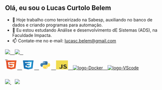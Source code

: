 ## Olá, eu sou o Lucas Curtolo Belem


- 🔭 Hoje trabalho como terceirizado na Sabesp, auxiliando no banco de dados e criando programas para automação.
- 🌱 Eu estou estudando Análise e desenvolvimento dE Sistemas (ADS), na Faculdade Impacta.
- 📫 Contate-me no e-mail: lucasc.belem@gmail.com


<div>
  <a href="https://https://github.com/lucascurtolo">
  <img height="180em" src="https://github-readme-stats.vercel.app/api?username=lucascurtolo&show_icons=true&theme=tokyonight&include_all_commits=true&count_private=true"/>
    &nbsp;&nbsp;
  <img height="180em" src="https://github-readme-stats.vercel.app/api/top-langs/?username=lucascurtolo&layout=compact&langs_count=16&theme=tokyonight"/>
    &nbsp;&nbsp;
</div>
 &nbsp;&nbsp;   
<div align="left">
  <img alt="logo-HTML" height="30" width="40" src="https://raw.githubusercontent.com/devicons/devicon/master/icons/html5/html5-original.svg">
  &nbsp;&nbsp;
  <img alt="logo-CSS" height="30" width="40" src="https://raw.githubusercontent.com/devicons/devicon/master/icons/css3/css3-original.svg">
  &nbsp;&nbsp;
  <img alt="logo-Python" height="30" width="40" src="https://raw.githubusercontent.com/devicons/devicon/master/icons/python/python-original.svg">
  &nbsp;&nbsp;
  <img alt="logo-Javascript" height="30" width="40" src="https://raw.githubusercontent.com/devicons/devicon/master/icons/javascript/javascript-original.svg">
  &nbsp;&nbsp;
  <img alt="logo-Docker" height="30" width="40" src="https://cdn.jsdelivr.net/gh/devicons/devicon@latest/icons/docker/docker-plain-wordmark.svg">
  &nbsp;&nbsp;
  <img alt="logo-VScode" height="30" width="40" src="https://cdn.jsdelivr.net/gh/devicons/devicon@latest/icons/vscode/vscode-original-wordmark.svg">
</div>

##

<div align="left">
  <a href="https://www.linkedin.com/in/lucas-curtolo-belem-109350294/">
    <img src="https://img.shields.io/badge/-Linkedin-%23333?style=for-the-badge&logo=linkedin&logoColor=pink">
  </a>
  &nbsp;&nbsp;
  <a href="mailto:lucasc.belem@gmail.com">
    <img src="https://img.shields.io/badge/-Gmail-%23333?style=for-the-badge&logo=gmail&logoColor=pink">
  </a>
</div>

